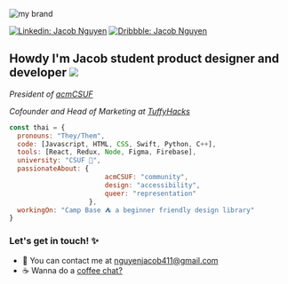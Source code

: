 


![my brand](https://cdn.discordapp.com/attachments/746268983778607128/811384180260601866/Frame_1.png)

[![Linkedin: Jacob Nguyen](https://img.shields.io/badge/-Jacob_Nguyen-blue?style=flat-square&logo=Linkedin&logoColor=white&link=https://www.linkedin.com/in/jacob/)](https://www.linkedin.com/in/jacob-nguyen-they-them-899b80194/)
[![Dribbble: Jacob Nguyen](https://img.shields.io/badge/-Jacob_Nguyen-ff69b4?style=flat-square&logo=Dribbble&logoColor=white&link=https://www.linkedin.com/in/jacob/)](https://dribbble.com/nguyenjac)

<h2 style="font-weight:bold"> Howdy I'm Jacob student product designer and developer <img src="https://cdn.discordapp.com/attachments/746268983778607128/812611014142984253/ezgif.com-gif-maker_6.gif"> </h3>

<p style="font-style:italic">President of <a href="https://acmcsuf.com/">acmCSUF</a></p>
<p style="font-style:italic">Cofounder and Head of Marketing at <a href="https://acmcsuf.com/">TuffyHacks</a></p>


```javascript
const thai = {
  pronouns: "They/Them",
  code: [Javascript, HTML, CSS, Swift, Python, C++],
  tools: [React, Redux, Node, Figma, Firebase],
  university: "CSUF 🐘",
  passionateAbout: {
                        acmCSUF: "community",
                        design: "accessibility",
                        queer: "representation"
                    },
  workingOn: "Camp Base ⛺️ a beginner friendly design library"
}
```
<h3 style="font-weight:bold">Let's get in touch! ✨ </h3>
<ul>
    <li>💌 You can contact me at <a href="mailto:nguyenjacob411@gmail.com">nguyenjacob411@gmail.com</a></li>
    <li>☕️ Wanna do a <a href="https://calendly.com/nguyenjacob411">coffee chat?</a></li>
</ul>


